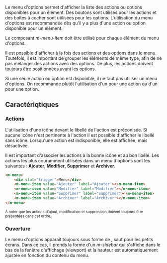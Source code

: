 Le menu d'options permet d'afficher la liste des actions ou options disponibles pour un élément. Des boutons sont utilisés pour les actions et des boîtes à cocher sont utilisées pour les options. L'utilisation du menu d'options est recommandée dès qu'il y a plus d'une action ou option disponible pour un élément.

Le composant *m-menu-item* doit être utilisé pour chaque élément du menu d'options.

<modul-do>Il est possible d'afficher à la fois des actions et des options dans le menu. Toutefois, il est important de grouper les éléments de même type, afin de ne pas mélanger des actions avec des options. De plus, les actions doivent toujours être positionnées avant les options.</modul-do>

<modul-dont>Si une seule action ou option est disponible, il ne faut pas utiliser un menu d'options. On recommande plutôt l'utilisation d'un *<modul-go url="icone-cliquable"></modul-go>* pour une action ou d'un *<modul-go url="interrupteur"></modul-go>* pour une option.</modul-dont>

## Caractériqtiques
### Actions
L'utilisation d'une icône devant le libellé de l'action est préconisée. Si aucune icône n'est pertinente à l'action il est possible d'afficher le libellé sans icône. Lorsqu'une action est indisponible, elle est affichée, mais désactivée.

Il est important d'associer les actions à la bonne icône et au bon libélé. Les actions les plus couramment utilisées dans un menu d'options sont les suivantes&nbsp;: **Ajouter**, **Modifier**, **Supprimer** et **Archiver**.

<modul-demo>

```html
<m-menu>
    <div slot="trigger">Menu</div>
    <m-menu-item value="Ajouter" label="Ajouter"></m-menu-item>
    <m-menu-item value="Modifier" label="Modifier"></m-menu-item>
    <m-menu-item value="Supprimer" label="Supprimer"></m-menu-item>
    <m-menu-item value="Archiver" label="Archiver"></m-menu-item>
</m-menu>

```

</modul-demo>

<small class="m-u--display--block m-u--margin-top--s">À noter que les actions d'ajout, modification et suppression doivent toujours être présentées dans cet ordre.</small>

### Ouverture
Le menu d'options apparaît toujours sous forme de *<modul-go url="fenetre-contextuelle"></modul-go>*, sauf pour les petits écrans. Dans ce cas, il prends la forme d'un *m-sidebar* qui s'affiche dans le bas de la fenêtre d'affichage (viewport) et la hauteur est automatiquement ajustée en fonction du contenu du menu.
